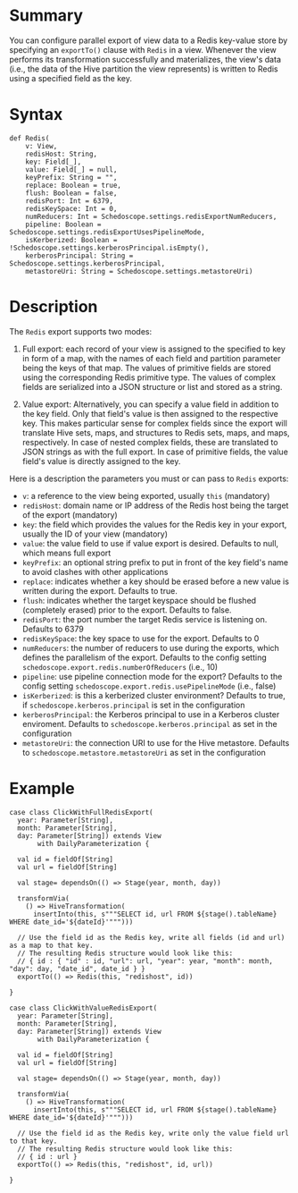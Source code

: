 # Summary

You can configure parallel export of view data to a Redis key-value store by specifying an `exportTo()` clause with `Redis` in a view. Whenever the view performs its transformation successfully and materializes, the view's data (i.e., the data of the Hive partition the view represents) is written to Redis using a specified field as the key. 

# Syntax
    def Redis(
        v: View,
        redisHost: String,
        key: Field[_],
        value: Field[_] = null,
        keyPrefix: String = "",
        replace: Boolean = true,
        flush: Boolean = false,
        redisPort: Int = 6379,
        redisKeySpace: Int = 0,
        numReducers: Int = Schedoscope.settings.redisExportNumReducers,
        pipeline: Boolean = Schedoscope.settings.redisExportUsesPipelineMode,
        isKerberized: Boolean = !Schedoscope.settings.kerberosPrincipal.isEmpty(),
        kerberosPrincipal: String = Schedoscope.settings.kerberosPrincipal,
        metastoreUri: String = Schedoscope.settings.metastoreUri) 

# Description

The `Redis` export supports two modes: 

1. Full export: each record of your view is assigned to the specified to key in form of a map, with the names of each field and partition parameter being the keys of that map. The values of primitive fields are stored using the corresponding Redis primitive type. The values of complex fields are serialized into a JSON structure or list and stored as a string. 

2.  Value export: Alternatively, you can specify a value field in addition to the key field. Only that field's value is then assigned to the respective key. This makes particular sense for complex fields since the export will translate Hive sets, maps, and structures to Redis sets, maps, and maps, respectively. In case of nested complex fields, these are translated to JSON strings as with the full export. In case of primitive fields, the value field's value is directly assigned to the key.

Here is a description the parameters you must or can pass to `Redis` exports:

- `v`: a reference to the view being exported, usually `this` (mandatory)
- `redisHost`: domain name or IP address of the Redis host being the target of the export (mandatory)
- `key`: the field which provides the values for the Redis key in your export, usually the ID of your view (mandatory)
- `value`: the value field to use if value export is desired. Defaults to null, which means full export
- `keyPrefix`: an optional string prefix to put in front of the key field's name to avoid clashes with other applications
- `replace`: indicates whether a key should be erased before a new value is written during the export. Defaults to true.
- `flush`: indicates whether the target keyspace should be flushed (completely erased) prior to the export. Defaults to false.
- `redisPort`: the port number the target Redis service is listening on. Defaults to 6379
- `redisKeySpace`: the key space to use for the export. Defaults to 0
- `numReducers`: the number of reducers to use during the exports, which defines the parallelism of the export. Defaults to the config setting `schedoscope.export.redis.numberOfReducers` (i.e., 10)
- `pipeline`: use pipeline connection mode for the export? Defaults to the config setting `schedoscope.export.redis.usePipelineMode` (i.e., false)
- `isKerberized`: is this a kerberized cluster environment? Defaults to true, if `schedoscope.kerberos.principal` is set in the configuration
- `kerberosPrincipal`: the Kerberos principal to use in a Kerberos cluster enviroment. Defaults to `schedoscope.kerberos.principal` as set in the configuration
- `metastoreUri`: the connection URI to use for the Hive metastore. Defaults to `schedoscope.metastore.metastoreUri` as set in the configuration

 
# Example

    case class ClickWithFullRedisExport(
      year: Parameter[String],
      month: Parameter[String],
      day: Parameter[String]) extends View
           with DailyParameterization {

      val id = fieldOf[String]
      val url = fieldOf[String]

      val stage= dependsOn(() => Stage(year, month, day))

      transformVia(
        () => HiveTransformation(
          insertInto(this, s"""SELECT id, url FROM ${stage().tableName} WHERE date_id='${dateId}'""")))

      // Use the field id as the Redis key, write all fields (id and url) as a map to that key.
      // The resulting Redis structure would look like this:
      // { id : { "id" : id, "url": url, "year": year, "month": month, "day": day, "date_id", date_id } }
      exportTo(() => Redis(this, "redishost", id))

    }

    case class ClickWithValueRedisExport(
      year: Parameter[String],
      month: Parameter[String],
      day: Parameter[String]) extends View
           with DailyParameterization {

      val id = fieldOf[String]
      val url = fieldOf[String]

      val stage= dependsOn(() => Stage(year, month, day))

      transformVia(
        () => HiveTransformation(
          insertInto(this, s"""SELECT id, url FROM ${stage().tableName} WHERE date_id='${dateId}'""")))

      // Use the field id as the Redis key, write only the value field url to that key.
      // The resulting Redis structure would look like this:
      // { id : url }
      exportTo(() => Redis(this, "redishost", id, url))

    }

